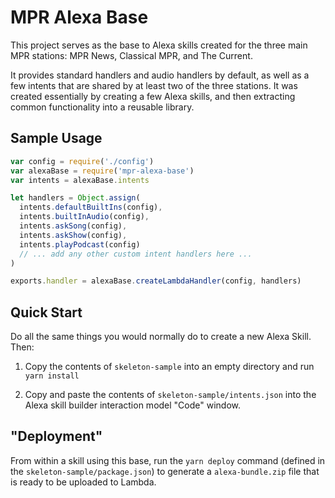 # MPR Alexa Base

This project serves as the base to Alexa skills created for the three main MPR stations: MPR News, Classical MPR, and The Current.

It provides standard handlers and audio handlers by default, as well as a few intents that are shared by at least two of the three stations. It was created essentially by creating a few Alexa skills, and then extracting common functionality into a reusable library.

## Sample Usage

```javascript
var config = require('./config')
var alexaBase = require('mpr-alexa-base')
var intents = alexaBase.intents

let handlers = Object.assign(
  intents.defaultBuiltIns(config),
  intents.builtInAudio(config),
  intents.askSong(config),
  intents.askShow(config),
  intents.playPodcast(config)
  // ... add any other custom intent handlers here ...
)

exports.handler = alexaBase.createLambdaHandler(config, handlers)
```

## Quick Start
Do all the same things you would normally do to create a new Alexa Skill. Then:

1. Copy the contents of `skeleton-sample` into an empty directory and run `yarn install`

2. Copy and paste the contents of `skeleton-sample/intents.json` into the Alexa skill builder interaction model "Code" window.

## "Deployment"
From within a skill using this base, run the `yarn deploy` command (defined in the `skeleton-sample/package.json`) to generate a `alexa-bundle.zip` file that is ready to be uploaded to Lambda.

